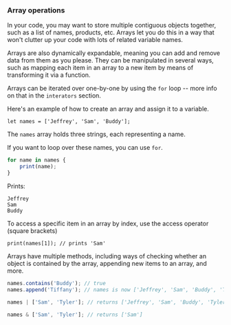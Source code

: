 ### Array operations

In your code, you may want to store multiple
contiguous objects together, such as a list
of names, products, etc. Arrays let you do this
in a way that won't clutter up your code with
lots of related variable names.

Arrays are also dynamically expandable, meaning
you can add and remove data from them as you please.
They can be manipulated in several ways, such as 
mapping each item in an array to a new item by means
of transforming it via a function.

Arrays can be iterated over one-by-one by using the
`for` loop -- more info on that in the `interators` section.

Here's an example of how to create an array and assign
it to a variable.

`let names = ['Jeffrey', 'Sam', 'Buddy'];`

The `names` array holds three strings, each
representing a name.

If you want to loop over these names, you can use `for`.

```javascript
for name in names {
    print(name);
}
```

Prints:
```
Jeffrey
Sam
Buddy
```


To access a specific item in an array by index, use the
access operator (square brackets)

`print(names[1]); // prints 'Sam'`

Arrays have multiple methods, including ways of checking whether
an object is contained by the array, appending new items to
an array, and more.

```javascript
names.contains('Buddy'); // true
names.append('Tiffany'); // names is now ['Jeffrey', 'Sam', 'Buddy', 'Tiffany']

names | ['Sam', 'Tyler']; // returns ['Jeffrey', 'Sam', 'Buddy', 'Tyler']

names & ['Sam', 'Tyler']; // returns ['Sam']
```
